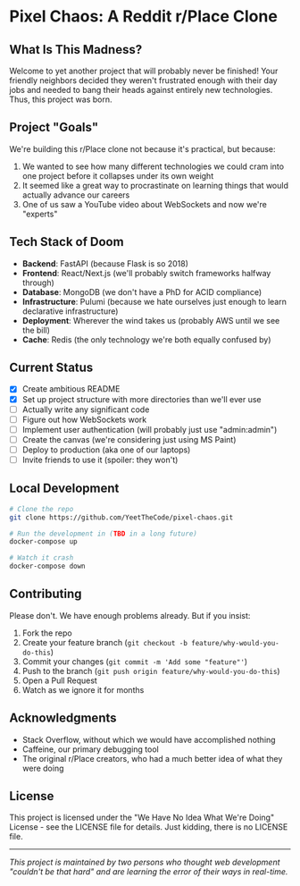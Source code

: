 # Pixel Chaos: A Reddit r/Place Clone

## What Is This Madness?

Welcome to yet another project that will probably never be finished! Your friendly neighbors decided they weren't frustrated enough with their day jobs and needed to bang their heads against entirely new technologies. Thus, this project was born.

## Project "Goals"

We're building this r/Place clone not because it's practical, but because:

1. We wanted to see how many different technologies we could cram into one project before it collapses under its own weight
2. It seemed like a great way to procrastinate on learning things that would actually advance our careers
3. One of us saw a YouTube video about WebSockets and now we're "experts"

## Tech Stack of Doom

* **Backend**: FastAPI (because Flask is so 2018)
* **Frontend**: React/Next.js (we'll probably switch frameworks halfway through)
* **Database**: MongoDB (we don't have a PhD for ACID compliance)
* **Infrastructure**: Pulumi (because we hate ourselves just enough to learn declarative infrastructure)
* **Deployment**: Wherever the wind takes us (probably AWS until we see the bill)
* **Cache**: Redis (the only technology we're both equally confused by)

## Current Status

- [x] Create ambitious README
- [x] Set up project structure with more directories than we'll ever use
- [ ] Actually write any significant code
- [ ] Figure out how WebSockets work
- [ ] Implement user authentication (will probably just use "admin:admin")
- [ ] Create the canvas (we're considering just using MS Paint)
- [ ] Deploy to production (aka one of our laptops)
- [ ] Invite friends to use it (spoiler: they won't)

## Local Development

```bash
# Clone the repo
git clone https://github.com/YeetTheCode/pixel-chaos.git

# Run the development in (TBD in a long future)
docker-compose up

# Watch it crash
docker-compose down
```

## Contributing

Please don't. We have enough problems already. But if you insist:

1. Fork the repo
2. Create your feature branch (`git checkout -b feature/why-would-you-do-this`)
3. Commit your changes (`git commit -m 'Add some "feature"'`)
4. Push to the branch (`git push origin feature/why-would-you-do-this`)
5. Open a Pull Request
6. Watch as we ignore it for months

## Acknowledgments

* Stack Overflow, without which we would have accomplished nothing
* Caffeine, our primary debugging tool
* The original r/Place creators, who had a much better idea of what they were doing

## License

This project is licensed under the "We Have No Idea What We're Doing" License - see the LICENSE file for details. Just kidding, there is no LICENSE file.

---

*This project is maintained by two persons who thought web development "couldn't be that hard" and are learning the error of their ways in real-time.*
